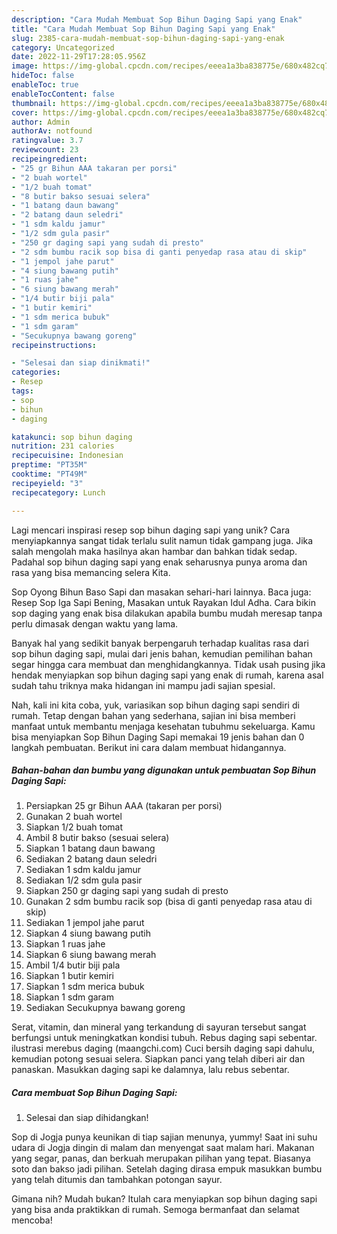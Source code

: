 ```yaml
---
description: "Cara Mudah Membuat Sop Bihun Daging Sapi yang Enak"
title: "Cara Mudah Membuat Sop Bihun Daging Sapi yang Enak"
slug: 2385-cara-mudah-membuat-sop-bihun-daging-sapi-yang-enak
category: Uncategorized
date: 2022-11-29T17:28:05.956Z
image: https://img-global.cpcdn.com/recipes/eeea1a3ba838775e/680x482cq70/sop-bihun-daging-sapi-foto-resep-utama.jpg
hideToc: false
enableToc: true
enableTocContent: false
thumbnail: https://img-global.cpcdn.com/recipes/eeea1a3ba838775e/680x482cq70/sop-bihun-daging-sapi-foto-resep-utama.jpg
cover: https://img-global.cpcdn.com/recipes/eeea1a3ba838775e/680x482cq70/sop-bihun-daging-sapi-foto-resep-utama.jpg
author: Admin
authorAv: notfound
ratingvalue: 3.7
reviewcount: 23
recipeingredient:
- "25 gr Bihun AAA takaran per porsi"
- "2 buah wortel"
- "1/2 buah tomat"
- "8 butir bakso sesuai selera"
- "1 batang daun bawang"
- "2 batang daun seledri"
- "1 sdm kaldu jamur"
- "1/2 sdm gula pasir"
- "250 gr daging sapi yang sudah di presto"
- "2 sdm bumbu racik sop bisa di ganti penyedap rasa atau di skip"
- "1 jempol jahe parut"
- "4 siung bawang putih"
- "1 ruas jahe"
- "6 siung bawang merah"
- "1/4 butir biji pala"
- "1 butir kemiri"
- "1 sdm merica bubuk"
- "1 sdm garam"
- "Secukupnya bawang goreng"
recipeinstructions:

- "Selesai dan siap dinikmati!"
categories:
- Resep
tags:
- sop
- bihun
- daging

katakunci: sop bihun daging 
nutrition: 231 calories
recipecuisine: Indonesian
preptime: "PT35M"
cooktime: "PT49M"
recipeyield: "3"
recipecategory: Lunch

---
```





Lagi mencari inspirasi resep sop bihun daging sapi yang unik? Cara menyiapkannya sangat tidak terlalu sulit namun tidak gampang juga. Jika salah mengolah maka hasilnya akan hambar dan bahkan tidak sedap. Padahal sop bihun daging sapi yang enak seharusnya punya aroma dan rasa yang bisa memancing selera Kita.





Sop Oyong Bihun Baso Sapi dan masakan sehari-hari lainnya. Baca juga: Resep Sop Iga Sapi Bening, Masakan untuk Rayakan Idul Adha. Cara bikin sop daging yang enak bisa dilakukan apabila bumbu mudah meresap tanpa perlu dimasak dengan waktu yang lama.

Banyak hal yang sedikit banyak berpengaruh terhadap kualitas rasa dari sop bihun daging sapi, mulai dari jenis bahan, kemudian pemilihan bahan segar hingga cara membuat dan menghidangkannya. Tidak usah pusing jika hendak menyiapkan sop bihun daging sapi yang enak di rumah, karena asal sudah tahu triknya maka hidangan ini mampu jadi sajian spesial.






Nah, kali ini kita coba, yuk, variasikan sop bihun daging sapi sendiri di rumah. Tetap dengan bahan yang sederhana, sajian ini bisa memberi manfaat untuk membantu menjaga kesehatan tubuhmu sekeluarga. Kamu bisa menyiapkan Sop Bihun Daging Sapi memakai 19 jenis bahan dan 0 langkah pembuatan. Berikut ini cara dalam membuat hidangannya.

<!--inarticleads1-->

##### Bahan-bahan dan bumbu yang digunakan untuk pembuatan Sop Bihun Daging Sapi:

1. Persiapkan 25 gr Bihun AAA (takaran per porsi)
1. Gunakan 2 buah wortel
1. Siapkan 1/2 buah tomat
1. Ambil 8 butir bakso (sesuai selera)
1. Siapkan 1 batang daun bawang
1. Sediakan 2 batang daun seledri
1. Sediakan 1 sdm kaldu jamur
1. Sediakan 1/2 sdm gula pasir
1. Siapkan 250 gr daging sapi yang sudah di presto
1. Gunakan 2 sdm bumbu racik sop (bisa di ganti penyedap rasa atau di skip)
1. Sediakan 1 jempol jahe parut
1. Siapkan 4 siung bawang putih
1. Siapkan 1 ruas jahe
1. Siapkan 6 siung bawang merah
1. Ambil 1/4 butir biji pala
1. Siapkan 1 butir kemiri
1. Siapkan 1 sdm merica bubuk
1. Siapkan 1 sdm garam
1. Sediakan Secukupnya bawang goreng


Serat, vitamin, dan mineral yang terkandung di sayuran tersebut sangat berfungsi untuk meningkatkan kondisi tubuh. Rebus daging sapi sebentar. ilustrasi merebus daging (maangchi.com) Cuci bersih daging sapi dahulu, kemudian potong sesuai selera. Siapkan panci yang telah diberi air dan panaskan. Masukkan daging sapi ke dalamnya, lalu rebus sebentar. 

<!--inarticleads2-->

##### Cara membuat Sop Bihun Daging Sapi:


1. Selesai dan siap dihidangkan!

Sop di Jogja punya keunikan di tiap sajian menunya, yummy! Saat ini suhu udara di Jogja dingin di malam dan menyengat saat malam hari. Makanan yang segar, panas, dan berkuah merupakan pilihan yang tepat. Biasanya soto dan bakso jadi pilihan. Setelah daging dirasa empuk masukkan bumbu yang telah ditumis dan tambahkan potongan sayur. 

Gimana nih? Mudah bukan? Itulah cara menyiapkan sop bihun daging sapi yang bisa anda praktikkan di rumah. Semoga bermanfaat dan selamat mencoba!
